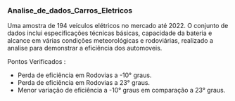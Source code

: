 ### Analise_de_dados_Carros_Eletricos

Uma amostra de 194 veículos elétricos no mercado até 2022. O conjunto de dados inclui especificações técnicas básicas, capacidade da bateria e alcance em várias condições meteorológicas e rodoviárias, realizado a analise para demonstrar a eficiência dos automoveis.

Pontos Verificados :
- Perda de eficiência em Rodovias a -10° graus.
- Perda de eficiência em Rodovias a 23° graus.
- Menor variação de eficiência a -10° graus em comparação a 23° graus.
